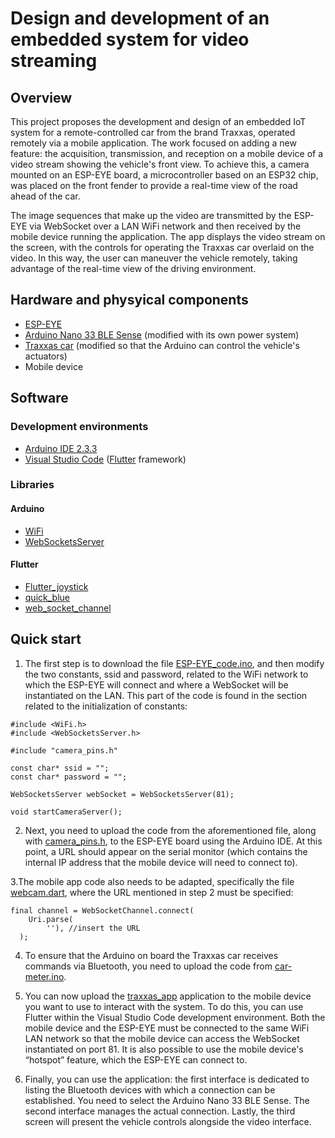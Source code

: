# Design and development of an embedded system for video streaming  

## Overview
This project proposes the development and design of an embedded IoT system for a remote-controlled car from the brand Traxxas, operated remotely via a mobile application. The work focused on adding a new feature: the acquisition, transmission, and reception on a mobile device of a video stream showing the vehicle's front view. To achieve this, a camera mounted on an ESP-EYE board, a microcontroller based on an ESP32 chip, was placed on the front fender to provide a real-time view of the road ahead of the car.

The image sequences that make up the video are transmitted by the ESP-EYE via WebSocket over a LAN WiFi network and then received by the mobile device running the application. The app displays the video stream on the screen, with the controls for operating the Traxxas car overlaid on the video. In this way, the user can maneuver the vehicle remotely, taking advantage of the real-time view of the driving environment.

## Hardware and physyical components 
* [ESP-EYE](https://www.espressif.com/en/products/devkits/esp-eye/overview)
* [Arduino Nano 33 BLE Sense](https://store.arduino.cc/products/arduino-nano-33-ble-sense-with-headers?gad_source=1&gclid=CjwKCAjwl6-3BhBWEiwApN6_kigerWUIt1YidLfUCCacnd3wAkLOBn2Lrc0b5pn-Zie1cPfeZbDGAxoCZHIQAvD_BwE) (modified with its own power system)
* [Traxxas car](https://traxxas.com/products/models/electric/58024slash) (modified so that the Arduino can control the vehicle's actuators)
* Mobile device 

## Software 

### Development environments
* [Arduino IDE 2.3.3](https://www.arduino.cc/en/software)
* [Visual Studio Code](https://code.visualstudio.com/) ([Flutter](https://flutter.dev/) framework)

### Libraries
#### Arduino
* [WiFi](https://www.arduino.cc/reference/en/libraries/wifi/)
* [WebSocketsServer](https://www.arduino.cc/reference/en/libraries/websockets/)
  
#### Flutter
* [Flutter_joystick](https://pub.dev/packages/flutter_joystick)
* [quick_blue](https://pub.dev/packages/quick_blue/versions)
* [web_socket_channel](https://pub.dev/packages/web_socket_channel)
  
## Quick start
1. The first step is to download the file [ESP-EYE_code.ino](./Edge/ESP-EYE_code/ESP-EYE_code.ino), and then modify the two constants, ssid and password, related to the WiFi network to which the ESP-EYE will connect and where a WebSocket will be instantiated on the LAN. This part of the code is found in the section related to the initialization of constants:
``` 
#include <WiFi.h>
#include <WebSocketsServer.h>

#include "camera_pins.h"

const char* ssid = "";
const char* password = "";

WebSocketsServer webSocket = WebSocketsServer(81);

void startCameraServer();
```

2. Next, you need to upload the code from the aforementioned file, along with [camera_pins.h](./Edge/ESP-EYE_code/camera_pins.h), to the ESP-EYE board using the Arduino IDE. At this point, a URL should appear on the serial monitor (which contains the internal IP address that the mobile device will need to connect to).
   
3.The mobile app code also needs to be adapted, specifically the file [webcam.dart](./client/traxxas_app/lib/webcam.dart), where the URL mentioned in step 2 must be specified: 
``` 
final channel = WebSocketChannel.connect(
    Uri.parse(
        ''), //insert the URL
  );
```
4. To ensure that the Arduino on board the Traxxas car receives commands via Bluetooth, you need to upload the code from [car-meter.ino](./Edge/car-meter/car-meter.ino).

5. You can now upload the [traxxas_app](./client/traxxas_app) application to the mobile device you want to use to interact with the system. To do this, you can use Flutter within the Visual Studio Code development environment. Both the mobile device and the ESP-EYE must be connected to the same WiFi LAN network so that the mobile device can access the WebSocket instantiated on port 81. It is also possible to use the mobile device's “hotspot” feature, which the ESP-EYE can connect to.

6. Finally, you can use the application: the first interface is dedicated to listing the Bluetooth devices with which a connection can be established. You need to select the Arduino Nano 33 BLE Sense. The second interface manages the actual connection. Lastly, the third screen will present the vehicle controls alongside the video interface.

